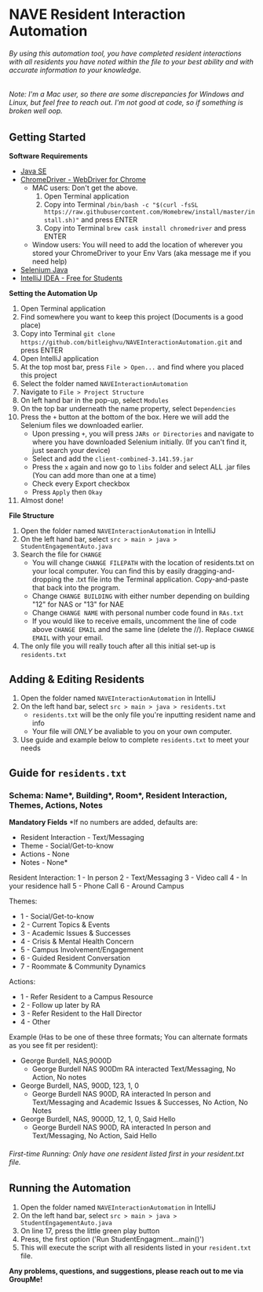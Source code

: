 # NAVE Resident Interaction Automation 
###### By using this automation tool, you have completed resident interactions with all residents you have noted within the file to your best ability and with accurate information to your knowledge. 

###### *Note*: I'm a Mac user, so there are some discrepancies for Windows and Linux, but feel free to reach out. I'm not good at code, so if something is broken well oop. 
## Getting Started 
**Software Requirements**
- [Java SE](https://www.oracle.com/java/technologies/javase/jdk14-archive-downloads.html)
- [ChromeDriver - WebDriver for Chrome](https://chromedriver.chromium.org/)
  - MAC users: Don't get the above. 
    1. Open Terminal application
    2. Copy into Terminal `/bin/bash -c "$(curl -fsSL https://raw.githubusercontent.com/Homebrew/install/master/install.sh)"` and press ENTER
    3. Copy into Terminal `brew cask install chromedriver` and press ENTER
  - Window users: You will need to add the location of wherever you stored your ChromeDriver to your Env Vars (aka message me if you need help)
- [Selenium Java](https://www.selenium.dev/downloads/)
- [IntelliJ IDEA - Free for Students ](https://www.jetbrains.com/idea/download/#section=mac)

**Setting the Automation Up**
1. Open Terminal application
2. Find somewhere you want to keep this project (Documents is a good place)
3. Copy into Terminal `git clone https://github.com/bitleighvu/NAVEInteractionAutomation.git` and press ENTER 
4. Open IntelliJ application
5. At the top most bar, press `File > Open...` and find where you placed this project
6. Select the folder named `NAVEInteractionAutomation`
7. Navigate to `File > Project Structure`
8. On left hand bar in the pop-up, select `Modules`
9. On the top bar underneath the name property, select `Dependencies`
10. Press the `+` button at the bottom of the box. Here we will add the Selenium files we downloaded earlier. 
    - Upon pressing `+`, you will press `JARs or Directories` and navigate to where you have downloaded Selenium initially. (If you can't find it, just search your device)
    - Select and add the `client-combined-3.141.59.jar`
    - Press the `x` again and now go to `libs` folder and select ALL .jar files (You can add more than one at a time)
    - Check every Export checkbox
    - Press `Apply` then `Okay`
11. Almost done! 


**File Structure**
1. Open the folder named `NAVEInteractionAutomation` in IntelliJ
2. On the left hand bar, select `src > main > java > StudentEngagementAuto.java`
3. Search the file for `CHANGE`
      - You will change `CHANGE FILEPATH` with the location of residents.txt on your local computer. You can find this by easily dragging-and-dropping the .txt file into the Terminal application. Copy-and-paste that back into the program.
      - Change `CHANGE BUILDING` with either number depending on building "12" for NAS or "13" for NAE
      - Change `CHANGE NAME` with personal number code found in `RAs.txt`
      - If you would like to receive emails, uncomment the line of code above `CHANGE EMAIL` and the same line (delete the //). Replace `CHANGE EMAIL` with your email.
4. The only file you will really touch after all this initial set-up is `residents.txt`


## Adding & Editing Residents
1. Open the folder named `NAVEInteractionAutomation` in IntelliJ
2. On the left hand bar, select `src > main > java > residents.txt`
    - `residents.txt` will be the only file you're inputting resident name and info
    - Your file will *ONLY* be avaliable to you on your own computer. 
3. Use guide and example below to complete `residents.txt` to meet your needs

## Guide for `residents.txt`
### Schema: Name*, Building*, Room*, Resident Interaction, Themes, Actions, Notes
**Mandatory Fields**
*If no numbers are added, defaults are:
- Resident Interaction - Text/Messaging
- Theme - Social/Get-to-know
- Actions - None
- Notes - None*

Resident Interaction:
1 - In person
2 - Text/Messaging
3 - Video call
4 - In your residence hall
5 - Phone Call
6 - Around Campus

Themes:
- 1 - Social/Get-to-know
- 2 - Current Topics & Events
- 3 - Academic Issues & Successes
- 4 - Crisis & Mental Health Concern
- 5 - Campus Involvement/Engagement
- 6 - Guided Resident Conversation
- 7 - Roommate & Community Dynamics

Actions:
- 1 - Refer Resident to a Campus Resource
- 2 - Follow up later by RA
- 3 - Refer Resident to the Hall Director
- 4 - Other

Example (Has to be one of these three formats; You can alternate formats as you see fit per resident):
- George Burdell, NAS,9000D
  - George Burdell NAS 900Dm RA interacted Text/Messaging, No Action, No notes
- George Burdell, NAS, 900D, 123, 1, 0
  - George Burdell NAS 900D, RA interacted In person and Text/Messaging and Academic Issues & Successes, No Action, No Notes
- George Burdell, NAS, 9000D, 12, 1, 0, Said Hello
  - George Burdell NAS 900D, RA interacted In person and Text/Messaging, No Action, Said Hello

###### First-time Running: Only have one resident listed first in your resident.txt file.
## Running the Automation
1. Open the folder named `NAVEInteractionAutomation` in IntelliJ
2. On the left hand bar, select `src > main > java > StudentEngagementAuto.java`
3. On line 17, press the little green play button 
4. Press, the first option ('Run StudentEngagment...main()')
5. This will execute the script with all residents listed in your `resident.txt` file.

**Any problems, questions, and suggestions, please reach out to me via GroupMe!**
